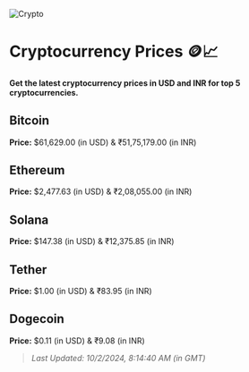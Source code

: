 
![Crypto](https://www.techguide.com.au/wp-content/uploads/2020/11/crypto3.jpeg)

# Cryptocurrency Prices 🪙📈

#### Get the latest cryptocurrency prices in USD and INR for top 5 cryptocurrencies.

## Bitcoin

**Price:** $61,629.00 (in USD) & ₹51,75,179.00 (in INR)

## Ethereum

**Price:** $2,477.63 (in USD) & ₹2,08,055.00 (in INR)

## Solana

**Price:** $147.38 (in USD) & ₹12,375.85 (in INR)

## Tether

**Price:** $1.00 (in USD) & ₹83.95 (in INR)

## Dogecoin

**Price:** $0.11 (in USD) & ₹9.08 (in INR)

> _Last Updated: 10/2/2024, 8:14:40 AM (in GMT)_
